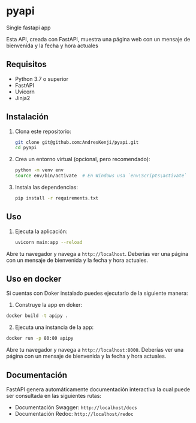 # pyapi
Single fastapi app 

Esta API, creada con FastAPI, muestra una página web con un mensaje de bienvenida y la fecha y hora actuales

## Requisitos

- Python 3.7 o superior
- FastAPI
- Uvicorn
- Jinja2

## Instalación

1. Clona este repositorio:
    ```bash
    git clone git@github.com:AndresKenji/pyapi.git
    cd pyapi
    ```

2. Crea un entorno virtual (opcional, pero recomendado):
    ```bash
    python -m venv env
    source env/bin/activate  # En Windows usa `env\Scripts\activate`
    ```

3. Instala las dependencias:
    ```bash
    pip install -r requirements.txt
    ```

## Uso

1. Ejecuta la aplicación:
    ```bash
    uvicorn main:app --reload
    ```

Abre tu navegador y navega a `http://localhost`. Deberías ver una página con un mensaje de bienvenida y la fecha y hora actuales.

## Uso en docker

Si cuentas con Doker instalado puedes ejecutarlo de la siguiente manera:

1. Construye la app en doker:
```bash
docker build -t apipy .
```

2. Ejecuta una instancia de la app:
```bash
docker run -p 80:80 apipy
```

Abre tu navegador y navega a `http://localhost:8000`. Deberías ver una página con un mensaje de bienvenida y la fecha y hora actuales.

## Documentación

FastAPI genera automáticamente documentación interactiva la cual puede ser consultada en las siguientes rutas:

- Documentación Swagger: `http://localhost/docs`
- Documentación Redoc: `http://localhost/redoc`
